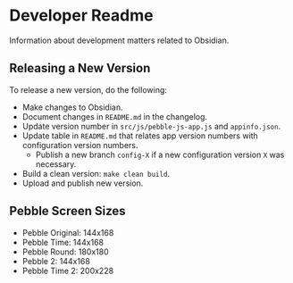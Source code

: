 # Developer Readme

Information about development matters related to Obsidian.

## Releasing a New Version

To release a new version, do the following:

- Make changes to Obsidian.
- Document changes in `README.md` in the changelog.
- Update version number in `src/js/pebble-js-app.js` and `appinfo.json`.
- Update table in `README.md` that relates app version numbers with configuration version numbers.
    - Publish a new branch `config-X` if a new configuration version `X` was necessary.
- Build a clean version: `make clean build`.
- Upload and publish new version.

## Pebble Screen Sizes

- Pebble Original: 144x168
- Pebble Time: 144x168
- Pebble Round: 180x180
- Pebble 2: 144x168
- Pebble Time 2: 200x228

